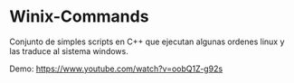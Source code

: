 # Winix-Commands
Conjunto de simples scripts en C++ que ejecutan algunas ordenes linux y las traduce al sistema windows.

Demo: https://www.youtube.com/watch?v=oobQ1Z-g92s
